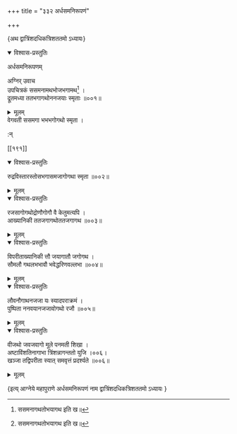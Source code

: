 +++
title = "३३२ अर्धसमनिरूपणं"

+++

\{अथ द्वात्रिंशदधिकत्रिशततमो ऽध्यायः\}


<details open><summary>विश्वास-प्रस्तुतिः</summary>

अर्धसमनिरूपणम्  
    
अग्निर् उवाच  
उपचित्रकं ससमनामथभोजभगामथ[^१] ।  
द्रूतमध्या ततभगागथोननजयाः स्मृताः ॥००१॥
</details>

<details><summary>मूलम्</summary>

अर्धसमनिरूपणम्  
    
अग्निर् उवाच  
उपचित्रकं ससमनामथभोजभगामथ[^१] ।  
द्रूतमध्या ततभगागथोननजयाः स्मृताः ॥००१॥
</details>  
वेगवती ससमगा भभभगोगथो स्मृता ।  
    
:न्  
    
[^१]: ससमनागथतोभयागथ इति ख॥  

[[१९१]]
    

<details open><summary>विश्वास-प्रस्तुतिः</summary>

रुद्रविस्तारस्तोसभगासमजागोगथा स्मृता ॥००२॥
</details>

<details><summary>मूलम्</summary>

रुद्रविस्तारस्तोसभगासमजागोगथा स्मृता ॥००२॥
</details>  

<details open><summary>विश्वास-प्रस्तुतिः</summary>

रजसागोगथोद्रोणौगोगौ वै केतुमत्यपि ।  
आख्यानिकी ततजगागथोततजगागथ ॥००३॥
</details>

<details><summary>मूलम्</summary>

रजसागोगथोद्रोणौगोगौ वै केतुमत्यपि ।  
आख्यानिकी ततजगागथोततजगागथ ॥००३॥
</details>  

<details open><summary>विश्वास-प्रस्तुतिः</summary>

विपरीताख्यानिकी त्तौ जयागातौ जगोगथ ।  
सौमलौ गथलभभावौ भवेद्धरिणवल्लभा ॥००४॥
</details>

<details><summary>मूलम्</summary>

विपरीताख्यानिकी त्तौ जयागातौ जगोगथ ।  
सौमलौ गथलभभावौ भवेद्धरिणवल्लभा ॥००४॥
</details>  

<details open><summary>विश्वास-प्रस्तुतिः</summary>

लौवनौगाथनजजा यः स्यादपराक्रमं ।  
पुष्पिता ननवयानजजावोगथो रजौ ॥००५॥
</details>

<details><summary>मूलम्</summary>

लौवनौगाथनजजा यः स्यादपराक्रमं ।  
पुष्पिता ननवयानजजावोगथो रजौ ॥००५॥
</details>  

<details open><summary>विश्वास-प्रस्तुतिः</summary>

वीजथो जवजवागो मूले पनमती शिखा ।  
अष्टाविंशतिनागाभा त्रिंशन्नागन्ततो युजि ।००६।  
खञ्जा तद्विपरीता स्यात् समवृत्तं प्रदर्श्यते ॥००६॥
</details>

<details><summary>मूलम्</summary>

वीजथो जवजवागो मूले पनमती शिखा ।  
अष्टाविंशतिनागाभा त्रिंशन्नागन्ततो युजि ।००६।  
खञ्जा तद्विपरीता स्यात् समवृत्तं प्रदर्श्यते ॥००६॥
</details>

\{इत्य् आग्नेये महापुराणे अर्धसमनिरूपणं नाम द्वात्रिंशदधिकत्रिशततमो ऽध्यायः  }
    